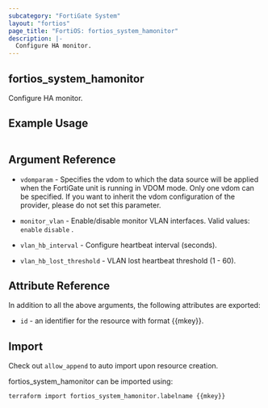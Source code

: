 ```yaml
---
subcategory: "FortiGate System"
layout: "fortios"
page_title: "FortiOS: fortios_system_hamonitor"
description: |-
  Configure HA monitor.
---
```


## fortios_system_hamonitor
Configure HA monitor.

## Example Usage

```hcl

```

## Argument Reference
* `vdomparam` - Specifies the vdom to which the data source will be applied when the FortiGate unit is running in VDOM mode. Only one vdom can be specified. If you want to inherit the vdom configuration of the provider, please do not set this parameter.

* `monitor_vlan` - Enable/disable monitor VLAN interfaces. Valid values: `enable` `disable` .
* `vlan_hb_interval` - Configure heartbeat interval (seconds).
* `vlan_hb_lost_threshold` - VLAN lost heartbeat threshold (1 - 60).

## Attribute Reference

In addition to all the above arguments, the following attributes are exported:
* `id` - an identifier for the resource with format {{mkey}}.

## Import

Check out `allow_append` to auto import upon resource creation.

fortios_system_hamonitor can be imported using:
```sh
terraform import fortios_system_hamonitor.labelname {{mkey}}
```
